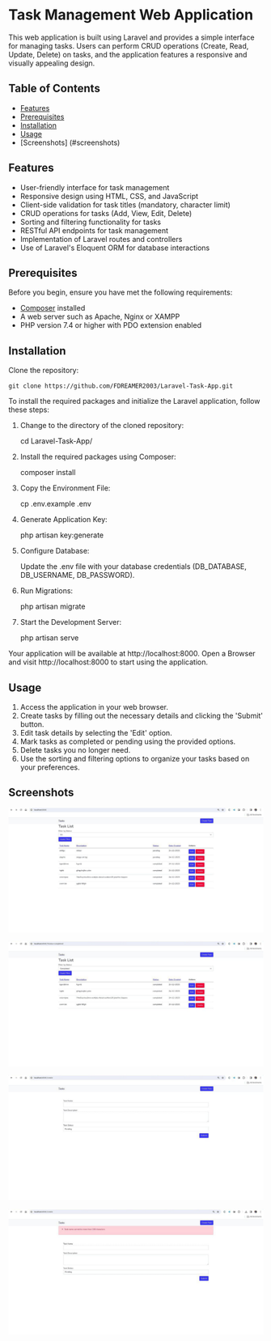# Task Management Web Application

This web application is built using Laravel and provides a simple interface for managing tasks. Users can perform CRUD operations (Create, Read, Update, Delete) on tasks, and the application features a responsive and visually appealing design.

## Table of Contents

-   [Features](#features)
-   [Prerequisites](#prerequisites)
-   [Installation](#installation)
-   [Usage](#usage)
-   [Screenshots] (#screenshots)

## Features

-   User-friendly interface for task management
-   Responsive design using HTML, CSS, and JavaScript
-   Client-side validation for task titles (mandatory, character limit)
-   CRUD operations for tasks (Add, View, Edit, Delete)
-   Sorting and filtering functionality for tasks
-   RESTful API endpoints for task management
-   Implementation of Laravel routes and controllers
-   Use of Laravel's Eloquent ORM for database interactions

## Prerequisites

Before you begin, ensure you have met the following requirements:

-   [Composer](https://getcomposer.org/) installed
-   A web server such as Apache, Nginx or XAMPP
-   PHP version 7.4 or higher with PDO extension enabled

## Installation

Clone the repository:

    git clone https://github.com/FDREAMER2003/Laravel-Task-App.git

To install the required packages and initialize the Laravel application, follow these steps:

1. Change to the directory of the cloned repository:

    cd Laravel-Task-App/

2. Install the required packages using Composer:

    composer install

3. Copy the Environment File:

    cp .env.example .env

4. Generate Application Key:

    php artisan key:generate

5. Configure Database:

    Update the .env file with your database credentials (DB_DATABASE, DB_USERNAME, DB_PASSWORD).

6. Run Migrations:

    php artisan migrate

7. Start the Development Server:

    php artisan serve

Your application will be available at http://localhost:8000.
Open a Browser and visit http://localhost:8000 to start using the application.

## Usage

1. Access the application in your web browser.
2. Create tasks by filling out the necessary details and clicking the 'Submit' button.
3. Edit task details by selecting the 'Edit' option.
4. Mark tasks as completed or pending using the provided options.
5. Delete tasks you no longer need.
6. Use the sorting and filtering options to organize your tasks based on your preferences.

## Screenshots

![All Tasks](screenshots/AllTasks.jpeg)

![Filtered Tasks](screenshots/FilteredTasks.jpeg)

![Task Creation](screenshots/CreateTask.jpeg)

![Validation Error](screenshots/validationerror.jpeg)

